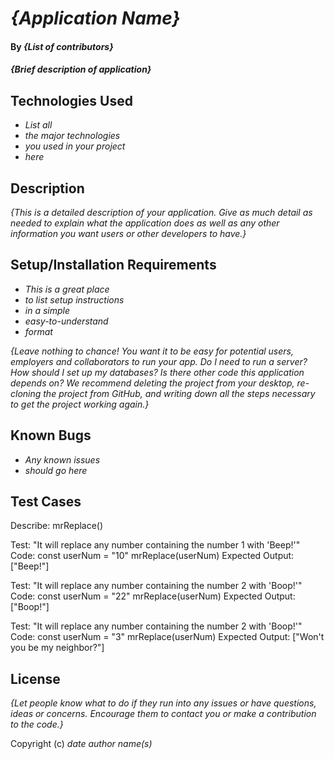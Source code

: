 # _{Application Name}_

#### By _**{List of contributors}**_

#### _{Brief description of application}_

## Technologies Used

- _List all_
- _the major technologies_
- _you used in your project_
- _here_

## Description

_{This is a detailed description of your application. Give as much detail as needed to explain what the application does as well as any other information you want users or other developers to have.}_

## Setup/Installation Requirements

- _This is a great place_
- _to list setup instructions_
- _in a simple_
- _easy-to-understand_
- _format_

_{Leave nothing to chance! You want it to be easy for potential users, employers and collaborators to run your app. Do I need to run a server? How should I set up my databases? Is there other code this application depends on? We recommend deleting the project from your desktop, re-cloning the project from GitHub, and writing down all the steps necessary to get the project working again.}_

## Known Bugs

- _Any known issues_
- _should go here_

## **Test Cases**

Describe: mrReplace()

Test: "It will replace any number containing the number 1 with 'Beep!'"
Code:
const userNum = "10"
mrReplace(userNum)
Expected Output: ["Beep!"]

Test: "It will replace any number containing the number 2 with 'Boop!'"
Code:
const userNum = "22"
mrReplace(userNum)
Expected Output: ["Boop!"]

Test: "It will replace any number containing the number 2 with 'Boop!'"
Code:
const userNum = "3"
mrReplace(userNum)
Expected Output: ["Won't you be my neighbor?"]

## License

_{Let people know what to do if they run into any issues or have questions, ideas or concerns. Encourage them to contact you or make a contribution to the code.}_

Copyright (c) _date_ _author name(s)_
